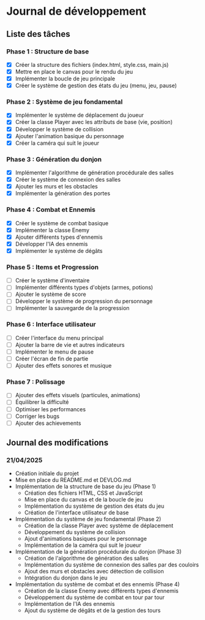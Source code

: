 # Journal de développement

## Liste des tâches

### Phase 1 : Structure de base
- [x] Créer la structure des fichiers (index.html, style.css, main.js)
- [x] Mettre en place le canvas pour le rendu du jeu
- [x] Implémenter la boucle de jeu principale
- [x] Créer le système de gestion des états du jeu (menu, jeu, pause)

### Phase 2 : Système de jeu fondamental
- [x] Implémenter le système de déplacement du joueur
- [x] Créer la classe Player avec les attributs de base (vie, position)
- [x] Développer le système de collision
- [x] Ajouter l'animation basique du personnage
- [x] Créer la caméra qui suit le joueur

### Phase 3 : Génération du donjon
- [x] Implémenter l'algorithme de génération procédurale des salles
- [x] Créer le système de connexion des salles
- [x] Ajouter les murs et les obstacles
- [x] Implémenter la génération des portes

### Phase 4 : Combat et Ennemis
- [x] Créer le système de combat basique
- [x] Implémenter la classe Enemy
- [x] Ajouter différents types d'ennemis
- [x] Développer l'IA des ennemis
- [x] Implémenter le système de dégâts

### Phase 5 : Items et Progression
- [ ] Créer le système d'inventaire
- [ ] Implémenter différents types d'objets (armes, potions)
- [ ] Ajouter le système de score
- [ ] Développer le système de progression du personnage
- [ ] Implémenter la sauvegarde de la progression

### Phase 6 : Interface utilisateur
- [ ] Créer l'interface du menu principal
- [ ] Ajouter la barre de vie et autres indicateurs
- [ ] Implémenter le menu de pause
- [ ] Créer l'écran de fin de partie
- [ ] Ajouter des effets sonores et musique

### Phase 7 : Polissage
- [ ] Ajouter des effets visuels (particules, animations)
- [ ] Équilibrer la difficulté
- [ ] Optimiser les performances
- [ ] Corriger les bugs
- [ ] Ajouter des achievements

## Journal des modifications

### 21/04/2025
- Création initiale du projet
- Mise en place du README.md et DEVLOG.md
- Implémentation de la structure de base du jeu (Phase 1)
  - Création des fichiers HTML, CSS et JavaScript
  - Mise en place du canvas et de la boucle de jeu
  - Implémentation du système de gestion des états du jeu
  - Création de l'interface utilisateur de base
- Implémentation du système de jeu fondamental (Phase 2)
  - Création de la classe Player avec système de déplacement
  - Développement du système de collision
  - Ajout d'animations basiques pour le personnage
  - Implémentation de la caméra qui suit le joueur
- Implémentation de la génération procédurale du donjon (Phase 3)
  - Création de l'algorithme de génération des salles
  - Implémentation du système de connexion des salles par des couloirs
  - Ajout des murs et obstacles avec détection de collision
  - Intégration du donjon dans le jeu
- Implémentation du système de combat et des ennemis (Phase 4)
  - Création de la classe Enemy avec différents types d'ennemis
  - Développement du système de combat en tour par tour
  - Implémentation de l'IA des ennemis
  - Ajout du système de dégâts et de la gestion des tours
